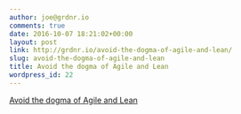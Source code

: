```yaml
---
author: joe@grdnr.io
comments: true
date: 2016-10-07 18:21:02+00:00
layout: post
link: http://grdnr.io/avoid-the-dogma-of-agile-and-lean/
slug: avoid-the-dogma-of-agile-and-lean
title: Avoid the dogma of Agile and Lean
wordpress_id: 22
---
```


[Avoid the dogma of Agile and Lean](http://mindtheproduct.com/2012/05/beware-the-dogma-of-agile-and-lean/)
